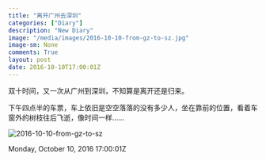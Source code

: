```yaml
---
title: "离开广州去深圳"
categories: ["Diary"]
description: "New Diary"
image: "/media/images/2016-10-10-from-gz-to-sz.jpg"
image-sm: None
comments: True
layout: post 
date: 2016-10-10T17:00:01Z
---
```

双十时间，又一次从广州到深圳，不知算是离开还是归来。

下午四点半的车票，车上依旧是空空落落的没有多少人，坐在靠前的位置，看着车窗外的树枝往后飞逝，像时间一样……

![2016-10-10-from-gz-to-sz](/netlink/media/images/2016-10-10-from-gz-to-sz.jpg) 

Monday, October 10, 2016 17:00:01Z